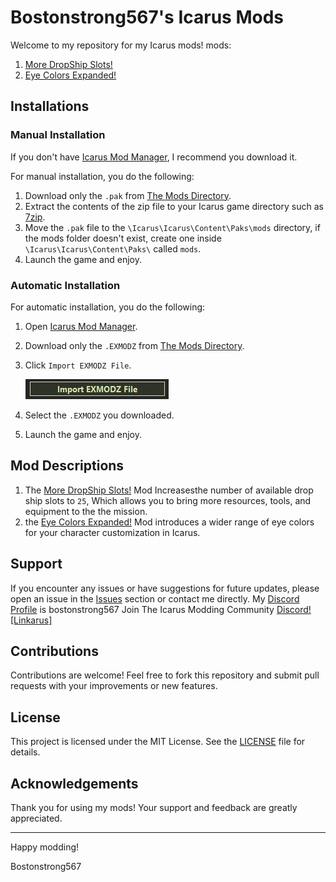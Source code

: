 # Bostonstrong567's Icarus Mods

Welcome to my repository for my Icarus mods! mods:

1. [More DropShip Slots!](Mods/More%20Drop%20Ship%20Slots)
2. [Eye Colors Expanded!](Mods/Eye%20Colors%20Expanded!)

## Installations

### Manual Installation

If you don't have [Icarus Mod Manager](https://projectdaedalus.app/tools), I recommend you download it.

For manual installation, you do the following:

1. Download only the `.pak` from [The Mods Directory](Mods).
2. Extract the contents of the zip file to your Icarus game directory such as [7zip](https://www.7-zip.org).
3. Move the `.pak` file to the `\Icarus\Icarus\Content\Paks\mods` directory, if the mods folder doesn't exist, create one inside `\Icarus\Icarus\Content\Paks\` called `mods`.
4. Launch the game and enjoy.

### Automatic Installation

For automatic installation, you do the following:

1. Open [Icarus Mod Manager](https://projectdaedalus.app/tools).
2. Download only the `.EXMODZ` from [The Mods Directory](Mods).
3. Click `Import EXMODZ File`.

    ![Tutorial Button](Images/Import.png)

4. Select the `.EXMODZ` you downloaded.
5. Launch the game and enjoy.


## Mod Descriptions
1. The [More DropShip Slots!](Mods/More%20Drop%20Ship%20Slots/More%20Drop%20Ship%20Slots_P.pak) Mod Increasesthe number of available drop ship slots to `25`, Which allows you to bring more resources, tools, and equipment to the the mission.
2. the [Eye Colors Expanded!](Mods/Eye%20Colors%20Expanded!/Eye%20Colors%20Expanded!_P.pak) Mod introduces a wider range of eye colors for your character customization in Icarus.

## Support
If you encounter any issues or have suggestions for future updates, please open an issue in the [Issues](#) section or contact me directly.
My [Discord Profile](https://discordapp.com/users/267368849228169217) is bostonstrong567
Join The Icarus Modding Community [Discord! [Linkarus]](https://discord.gg/linkarus-icarus-modding-936621749733302292)

## Contributions
Contributions are welcome! Feel free to fork this repository and submit pull requests with your improvements or new features.

## License
This project is licensed under the MIT License. See the [LICENSE](LICENSE) file for details.

## Acknowledgements
Thank you for using my mods! Your support and feedback are greatly appreciated.

---

Happy modding!

Bostonstrong567
